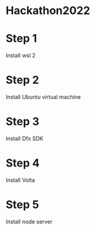 # Hackathon2022

# Step 1
Install wsl 2

# Step 2
Install Ubuntu virtual machine

# Step 3
Install Dfx SDK

# Step 4
Install Volta 

# Step 5
Install node server